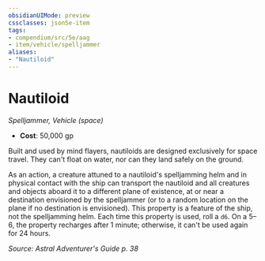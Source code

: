 ```yaml
---
obsidianUIMode: preview
cssclasses: json5e-item
tags:
- compendium/src/5e/aag
- item/vehicle/spelljammer
aliases: 
- "Nautiloid"
---
```

# Nautiloid
*Spelljammer, Vehicle (space)*  

- **Cost**: 50,000 gp

Built and used by mind flayers, nautiloids are designed exclusively for space travel. They can't float on water, nor can they land safely on the ground.

As an action, a creature attuned to a nautiloid's spelljamming helm and in physical contact with the ship can transport the nautiloid and all creatures and objects aboard it to a different plane of existence, at or near a destination envisioned by the spelljammer (or to a random location on the plane if no destination is envisioned). This property is a feature of the ship, not the spelljamming helm. Each time this property is used, roll a `d6`. On a 5–6, the property recharges after 1 minute; otherwise, it can't be used again for 24 hours.

*Source: Astral Adventurer's Guide p. 38*